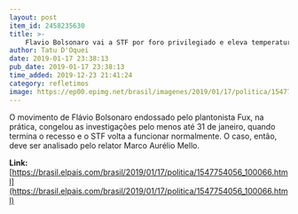 ```yaml
---
layout: post
item_id: 2458235630
title: >-
    Flavio Bolsonaro vai a STF por foro privilegiado e eleva temperatura da crise Queiroz
author: Tatu D'Oquei
date: 2019-01-17 23:38:13
pub_date: 2019-01-17 23:38:13
time_added: 2019-12-23 21:41:24
category: refletimos
image: https://ep00.epimg.net/brasil/imagenes/2019/01/17/politica/1547754056_100066_1547758059_rrss_normal.jpg
---
```


O movimento de Flávio Bolsonaro endossado pelo plantonista Fux, na prática, congelou as investigações pelo menos até 31 de janeiro, quando termina o recesso e o STF volta a funcionar normalmente. O caso, então, deve ser analisado pelo relator Marco Aurélio Mello.

**Link:** [https://brasil.elpais.com/brasil/2019/01/17/politica/1547754056_100066.html](https://brasil.elpais.com/brasil/2019/01/17/politica/1547754056_100066.html)

